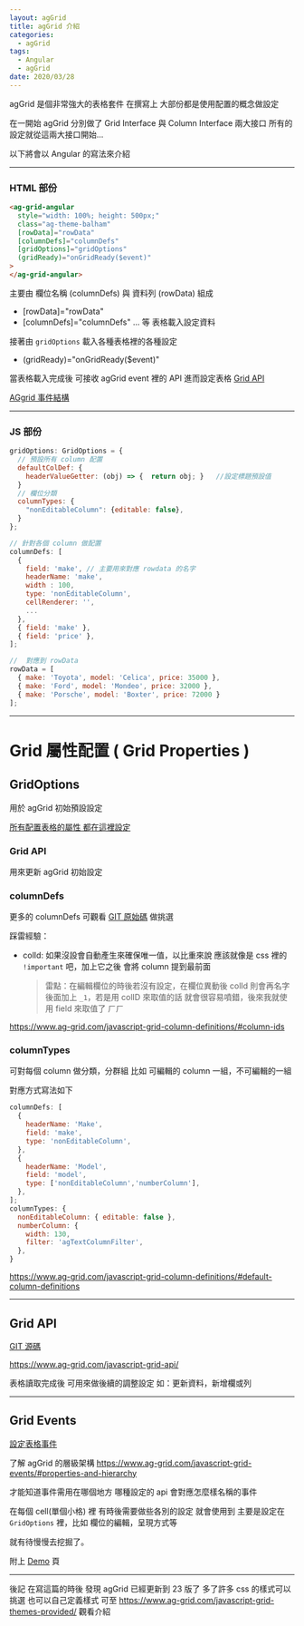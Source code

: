 ```yaml
---
layout: agGrid
title: agGrid 介紹
categories:
  - agGrid
tags:
  - Angular
  - agGrid
date: 2020/03/28
---
```



agGrid 是個非常強大的表格套件
在撰寫上 大部份都是使用配置的概念做設定

在一開始 agGrid 分別做了 Grid Interface 與 Column Interface 兩大接口
所有的設定就從這兩大接口開始...

以下將會以 Angular 的寫法來介紹

---

### HTML 部份

```html
<ag-grid-angular
  style="width: 100%; height: 500px;"
  class="ag-theme-balham"
  [rowData]="rowData"
  [columnDefs]="columnDefs"
  [gridOptions]="gridOptions"
  (gridReady)="onGridReady($event)"
>
</ag-grid-angular>
```

主要由 欄位名稱 (columnDefs) 與 資料列 (rowData) 組成

- [rowData]="rowData"
- [columnDefs]="columnDefs"
  ... 等 表格載入設定資料

接著由 `gridOptions` 載入各種表格裡的各種設定

- (gridReady)="onGridReady(\$event)"

當表格載入完成後 可接收 agGrid event 裡的 API 進而設定表格
[Grid API](https://www.ag-grid.com/javascript-grid-api/)

[AGgrid 事件結構](https://www.ag-grid.com/javascript-grid-events/#properties-and-hierarchy)

---

### JS 部份

```js
gridOptions: GridOptions = {
  // 預設所有 column 配置
  defaultColDef: {
    headerValueGetter: (obj) => {  return obj; }   //設定標題預設值
  }
  // 欄位分類
  columnTypes: {
    "nonEditableColumn": {editable: false},
  }
};

// 針對各個 column 做配置
columnDefs: [
  {
    field: 'make', // 主要用來對應 rowdata 的名字
    headerName: 'make',
    width : 100,
    type: 'nonEditableColumn',
    cellRenderer: '',
    ...
  },
  { field: 'make' },
  { field: 'price' },
];

//  對應到 rowData
rowData = [
  { make: 'Toyota', model: 'Celica', price: 35000 },
  { make: 'Ford', model: 'Mondeo', price: 32000 },
  { make: 'Porsche', model: 'Boxter', price: 72000 }
];
```

---

# Grid 屬性配置 ( Grid Properties )

## GridOptions

用於 agGrid 初始預設設定

[所有配置表格的屬性 都在這裡設定](https://www.ag-grid.com/javascript-grid-properties/)

### Grid API

用來更新 agGrid 初始設定

### columnDefs

更多的 columnDefs 可觀看 [GIT 原始碼](https://github.com/ag-grid/ag-grid/blob/master/community-modules/core/src/ts/entities/colDef.ts#L75) 做挑選

踩雷經驗：

- colId: 如果沒設會自動產生來確保唯一值，以比重來說 應該就像是 css 裡的 `!important` 吧，加上它之後 會將 column 提到最前面
  > 雷點：在編輯欄位的時後若沒有設定，在欄位異動後 colId 則會再名字後面加上 `_1`，若是用 colID 來取值的話 就會很容易噴錯，後來我就使用 field 來取值了 ㄏㄏ

https://www.ag-grid.com/javascript-grid-column-definitions/#column-ids

### columnTypes

可對每個 column 做分類，分群組
比如 可編輯的 column 一組，不可編輯的一組

對應方式寫法如下

```js
columnDefs: [
  {
    headerName: 'Make',
    field: 'make',
    type: 'nonEditableColumn',
  },
  {
    headerName: 'Model',
    field: 'model',
    type: ['nonEditableColumn','numberColumn'],
  },
];
columnTypes: {
  nonEditableColumn: { editable: false },
  numberColumn: {
    width: 130,
    filter: 'agTextColumnFilter',
  },
}

```

https://www.ag-grid.com/javascript-grid-column-definitions/#default-column-definitions

---

## Grid API 
[GIT 源碼](https://github.com/ag-grid/ag-grid/blob/master/community-modules/core/src/ts/gridApi.ts)

https://www.ag-grid.com/javascript-grid-api/

表格讀取完成後 可用來做後續的調整設定
如：更新資料，新增欄或列

---

## Grid Events 
[設定表格事件](https://www.ag-grid.com/javascript-grid-events/)

了解 agGrid 的層級架構
https://www.ag-grid.com/javascript-grid-events/#properties-and-hierarchy

才能知道事件需用在哪個地方 哪種設定的 api 會對應怎麼樣名稱的事件

在每個 cell(單個小格) 裡 有時後需要做些各別的設定 就會使用到
主要是設定在 `GridOptions` 裡，比如 欄位的編輯，呈現方式等

就有待慢慢去挖掘了。

附上 [Demo](https://stackblitz.com/edit/angular-aggridsample) 頁

---

後記 在寫這篇的時後 發現 agGrid 已經更新到 23 版了
多了許多 css 的樣式可以挑選 也可以自己定義樣式
可至 https://www.ag-grid.com/javascript-grid-themes-provided/ 觀看介紹
